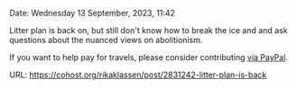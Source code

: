 Date: Wednesday 13 September, 2023, 11:42

Litter plan is back on, but still don't know how to break the ice and and ask questions about the nuanced views on abolitionism.

If you want to help pay for travels, please consider contributing [via PayPal](https://www.paypal.me/bglamours).

URL: https://cohost.org/rikaklassen/post/2831242-litter-plan-is-back
